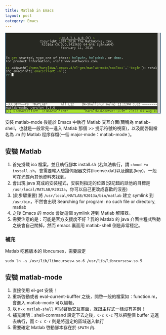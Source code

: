 ```yaml
---
title: Matlab in Emacs
layout: post
category: Emacs
---
```


![Matlab in Emacs](/assets/img/matlabemacs.png)

安裝 matlab-mode 後能於 Emacs 中執行 Matlab 交互介面(簡稱為 matlab-shell，也就是一般常見一進入 Matlab 那個 >> 提示符號的視窗)，以及開啓副檔名為 .m 的 Matlab 程序存檔(一個 major-mode：matlab-mode )。

## 安裝 Matlab

1. 首先掛載 iso 檔案，並且執行腳本 install.sh (若無法執行，請 `chmod +x install.sh`，會需要輸入驗證伺服器文件(license.dat)以及鑰匙(key)，一般可在光碟內其他資料夾找到。
2. 會出現 java 寫成的安裝程式，安裝到指定的位置(沒記錯的話他的目標是 `/usr/local/MATLAB/R2013a`，你可以自己更改成喜歡的沒差)
3. (此步驟重要) 將 `/usr/local/MATLAB/R2013a/bin/matlab` 建立 symlink 到 `/usr/bin`，不然會出現 Searching for program: no such file or directory, matlab
4. 之後 Emacs 的 mode 會從這個 symlink 連到 Matlab 解釋器。
5. 需要注意的是：可能是官方支援度不好？我的 Matlab 的 java 介面主程式啓動之後會自己關掉，然而 emacs 裏面用 matlab-shell 倒是非常穩定。

### 補充

Matlab 吃舊版本的 libncurses，需要設定

```shell
sudo ln -s /usr/lib/libncursesw.so.6 /usr/lib/libncursesw.so.5
```

## 安裝 matlab-mode

1. 直接使用 el-get 安裝！
2. 重新啓動或者 eval-current-bufffer 之後，開啓一般的檔案如：function.m，會進入 matlab-mode 可以編輯。
3. 以 `M-x matlab-shell` 可以啓動交互畫面，就跟主程式一樣沒有差別！
4. 補充說明：shell-command 設定下去之後，`C-c C-c` 可以把整個 buffer 送進去執行，而 `C-c C-r` 則是將選定的區域送入執行
5. 需要確定 Matlab 啓動腳本存在於 `$PATH` 內.
